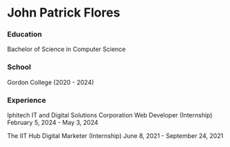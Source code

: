 # John Patrick Flores

### Education

Bachelor of Science in Computer Science

### School
Gordon College (2020 - 2024)


### Experience

Iphitech IT and Digital Solutions Corporation
Web Developer (Internship)
February 5, 2024 - May 3, 2024

The IIT Hub
Digital Marketer (Internship)
June 8, 2021 - September 24, 2021
